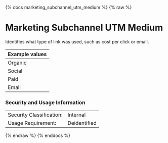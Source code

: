 {% docs marketing_subchannel_utm_medium %}
{% raw %}

# Marketing Subchannel UTM Medium

Identifies what type of link was used, such as cost per click or email.

| Example values    |
|-------------------|
| Organic  |
| Social   |
| Paid     |
| Email    |

### Security and Usage Information
|    |    |
|---|---|
|Security Classification:| Internal |
|Usage Requirement:| Deidentified |

{% endraw %}
{% enddocs %}